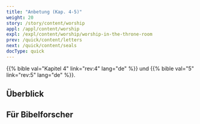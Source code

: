 ```yaml
---
title: "Anbetung (Kap. 4-5)"
weight: 20
story: /story/content/worship
appl: /appl/content/worship
expl: /expl/content/worship/worship-in-the-throne-room
prev: /quick/content/letters
next: /quick/content/seals
docType: quick
---
```



{{% bible val="Kapitel 4" link="rev:4" lang="de" %}} und {{% bible val="5" link="rev:5" lang="de" %}}.


## Überblick


## Für Bibelforscher